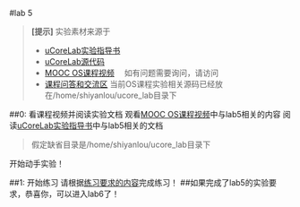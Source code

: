 #lab 5 
> **[提示]**
> 实验素材来源于
>  - [uCoreLab实验指导书](http://objectkuan.gitbooks.io/ucore-docs/content/)
>  - [uCoreLab源代码](https://github.com/chyyuu/ucore_lab)
>  - [MOOC OS课程视频](http://www.xuetangx.com/courses/TsinghuaX/30240243X/2015_T1/)　
如有问题需要询问，请访问
> - [课程问答和交流区](https://piazza.com/tsinghua.edu.cn/spring2015/30240243x/home)
> 当前OS课程实验相关源码已经放在/home/shiyanlou/ucore_lab目录下

##0: 看课程视频并阅读实验文档
观看[MOOC OS课程视频](http://www.xuetangx.com/courses/TsinghuaX/30240243X/2015_T1/)中与lab5相关的内容
阅读[uCoreLab实验指导书](http://objectkuan.gitbooks.io/ucore-docs/content/)中与lab5相关的文档
> 假定缺省目录是/home/shiyanlou/ucore_lab目录下

开始动手实验！

##1: 开始练习
请根据[练习要求的内容](http://objectkuan.gitbooks.io/ucore-docs/content/lab5/lab5_2_1_exercises.html)完成练习！
##如果完成了lab5的实验要求，恭喜你，可以进入lab6了！
